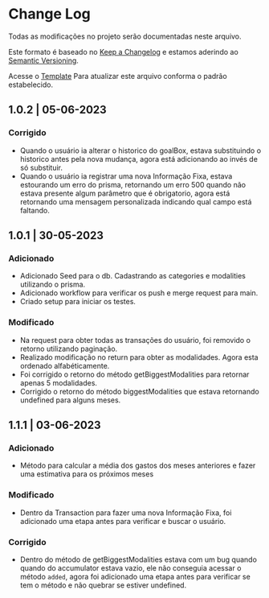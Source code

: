 # Change Log

Todas as modificações no projeto serão documentadas neste arquivo.

Este formato é baseado no [Keep a Changelog](http://keepachangelog.com/) e estamos aderindo ao [Semantic Versioning](http://semver.org/).

Acesse o [Template](https://github.com/yourFinanceApp/api/blob/main/.github/templates/CHANGELOG_TEMPLATE.md) Para atualizar este arquivo conforma o padrão estabelecido.

## 1.0.2 | 05-06-2023

### Corrigido

- Quando o usuário ia alterar o historico do goalBox, estava substituindo o historico antes pela nova mudança, agora está adicionando ao invés de só substituir.
- Quando o usuário ia registrar uma nova Informação Fixa, estava estourando um erro do prisma, retornando um erro 500 quando não estava presente algum parâmetro que é obrigatorio, agora está retornando uma mensagem personalizada indicando qual campo está faltando.

## 1.0.1 | 30-05-2023

### Adicionado

- Adicionado Seed para o db. Cadastrando as categories e modalities utilizando o prisma.
- Adicionado workflow para verificar os push e merge request para main.
- Criado setup para iniciar os testes.

### Modificado

- Na request para obter todas as transações do usuário, foi removido o retorno utilizando paginação.
- Realizado modificação no return para obter as modalidades. Agora esta ordenado alfabéticamente.
- Foi corrigido o retorno do método getBiggestModalities para retornar apenas 5 modalidades.
- Corrigido o retorno do método biggestModalities que estava retornando undefined para alguns meses.


## 1.1.1 | 03-06-2023

### Adicionado

- Método para calcular a média dos gastos dos meses anteriores e fazer uma estimativa para os próximos meses

### Modificado

- Dentro da Transaction para fazer uma nova Informação Fixa, foi adicionado uma etapa antes para verificar e buscar o usuário.

### Corrigido

- Dentro do método de getBiggestModalities estava com um bug quando quando do accumulator estava vazio, ele não conseguia acessar o método `added`, agora foi adicionado uma etapa antes para verificar se tem o método e não quebrar se estiver undefined.
